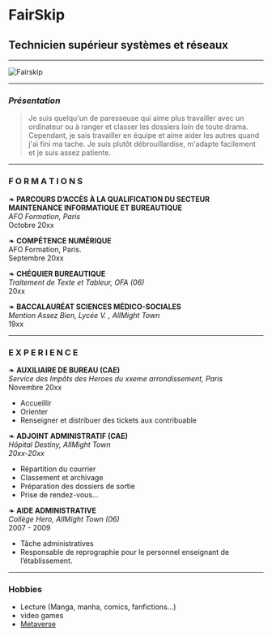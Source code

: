 # FairSkip

## Technicien supérieur systèmes et réseaux

***
![Fairskip](https://encrypted-tbn0.gstatic.com/images?q=tbn:ANd9GcSE9Fzpnbh_mUdhnN6xa-EU2OltYvziQxNx9w&usqp=CAU "it's me") 
***

### _Présentation_

><justify>Je suis quelqu'un de paresseuse qui aime plus travailler avec un ordinateur ou à ranger
et classer les dossiers loin de toute drama. Cependant, je sais travailler en équipe et aime
aider les autres quand j'ai fini ma tache. Je suis plutôt débrouillardise, m'adapte facilement et je
suis assez patiente.</justify>

***

### **F O R M A T I O N S**

❧ **PARCOURS D’ACCÈS À LA QUALIFICATION DU SECTEUR MAINTENANCE INFORMATIQUE ET BUREAUTIQUE**  
*AFO Formation, Paris*  
Octobre 20xx  

❧ **COMPÉTENCE NUMÉRIQUE**  
AFO Formation, Paris.  
Septembre 20xx  
  
❧ **CHÉQUIER BUREAUTIQUE**  
*Traitement de Texte et Tableur, OFA (06)*  
20xx  
  
❧ **BACCALAURÉAT SCIENCES MÉDICO-SOCIALES**  
*Mention Assez Bien, Lycée V. , AllMight Town*  
19xx

***

### **E X P E R I E N C E**

❧ **AUXILIAIRE DE BUREAU (CAE)**  
*Service des Impôts des Heroes du xxeme arrondissement, Paris*  
Novembre 20xx
* Accueillir
* Orienter
* Renseigner et distribuer des tickets aux contribuable

❧ **ADJOINT ADMINISTRATIF (CAE)**  
*Hôpital Destiny, AllMight Town  
20xx-20xx*
* Répartition du courrier
* Classement et archivage
* Préparation des dossiers de sortie
* Prise de rendez-vous...

❧ **AIDE ADMINISTRATIVE**  
*Collège Hero, AllMight Town (06)*  
2007 - 2009
* Tâche administratives
* Responsable de reprographie pour le personnel enseignant de l’établissement.

***

### **Hobbies**

* Lecture (Manga, manha, comics, fanfictions...)
* video games
* [Metaverse](https://secondlife.com/?lang=fr "Best game ever")
